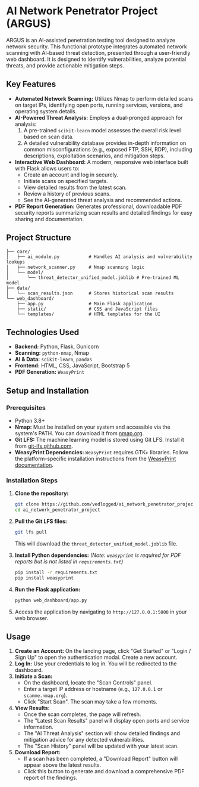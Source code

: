 # AI Network Penetrator Project (ARGUS)

ARGUS is an AI-assisted penetration testing tool designed to analyze network security. This functional prototype integrates automated network scanning with AI-based threat detection, presented through a user-friendly web dashboard. It is designed to identify vulnerabilities, analyze potential threats, and provide actionable mitigation steps.

## Key Features

*   **Automated Network Scanning:** Utilizes Nmap to perform detailed scans on target IPs, identifying open ports, running services, versions, and operating system details.
*   **AI-Powered Threat Analysis:** Employs a dual-pronged approach for analysis:
    1.  A pre-trained `scikit-learn` model assesses the overall risk level based on scan data.
    2.  A detailed vulnerability database provides in-depth information on common misconfigurations (e.g., exposed FTP, SSH, RDP), including descriptions, exploitation scenarios, and mitigation steps.
*   **Interactive Web Dashboard:** A modern, responsive web interface built with Flask allows users to:
    *   Create an account and log in securely.
    *   Initiate scans on specified targets.
    *   View detailed results from the latest scan.
    *   Review a history of previous scans.
    *   See the AI-generated threat analysis and recommended actions.
*   **PDF Report Generation:** Generates professional, downloadable PDF security reports summarizing scan results and detailed findings for easy sharing and documentation.

## Project Structure

```
├── core/
│   ├── ai_module.py           # Handles AI analysis and vulnerability lookups
│   ├── network_scanner.py     # Nmap scanning logic
│   └── model/
│       └── threat_detector_unified_model.joblib # Pre-trained ML model
├── data/
│   └── scan_results.json      # Stores historical scan results
└── web_dashboard/
    ├── app.py                 # Main Flask application
    ├── static/                # CSS and JavaScript files
    └── templates/             # HTML templates for the UI
```

## Technologies Used

*   **Backend:** Python, Flask, Gunicorn
*   **Scanning:** `python-nmap`, Nmap
*   **AI & Data:** `scikit-learn`, `pandas`
*   **Frontend:** HTML, CSS, JavaScript, Bootstrap 5
*   **PDF Generation:** `WeasyPrint`

## Setup and Installation

### Prerequisites

*   Python 3.8+
*   **Nmap:** Must be installed on your system and accessible via the system's PATH. You can download it from [nmap.org](https://nmap.org/download.html).
*   **Git LFS:** The machine learning model is stored using Git LFS. Install it from [git-lfs.github.com](https://git-lfs.github.com/).
*   **WeasyPrint Dependencies:** `WeasyPrint` requires GTK+ libraries. Follow the platform-specific installation instructions from the [WeasyPrint documentation](https://doc.weasyprint.org/stable/first_steps.html#installation).

### Installation Steps

1.  **Clone the repository:**
    ```bash
    git clone https://github.com/vedlogged/ai_network_penetrator_project.git
    cd ai_network_penetrator_project
    ```

2.  **Pull the Git LFS files:**
    ```bash
    git lfs pull
    ```
    This will download the `threat_detector_unified_model.joblib` file.

3.  **Install Python dependencies:**
    *(Note: `weasyprint` is required for PDF reports but is not listed in `requirements.txt`)*
    ```bash
    pip install -r requirements.txt
    pip install weasyprint
    ```

4.  **Run the Flask application:**
    ```bash
    python web_dashboard/app.py
    ```

5.  Access the application by navigating to `http://127.0.0.1:5000` in your web browser.

## Usage

1.  **Create an Account:** On the landing page, click "Get Started" or "Login / Sign Up" to open the authentication modal. Create a new account.
2.  **Log In:** Use your credentials to log in. You will be redirected to the dashboard.
3.  **Initiate a Scan:**
    *   On the dashboard, locate the "Scan Controls" panel.
    *   Enter a target IP address or hostname (e.g., `127.0.0.1` or `scanme.nmap.org`).
    *   Click "Start Scan". The scan may take a few moments.
4.  **View Results:**
    *   Once the scan completes, the page will refresh.
    *   The "Latest Scan Results" panel will display open ports and service information.
    *   The "AI Threat Analysis" section will show detailed findings and mitigation advice for any detected vulnerabilities.
    *   The "Scan History" panel will be updated with your latest scan.
5.  **Download Report:**
    *   If a scan has been completed, a "Download Report" button will appear above the latest results.
    *   Click this button to generate and download a comprehensive PDF report of the findings.
